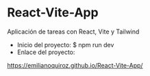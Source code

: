 # React-Vite-App
Aplicación de tareas con React, Vite y Tailwind

- Inicio del proyecto:
$ npm run dev
- Enlace del proyecto:

https://emilianoquiroz.github.io/React-Vite-App/
